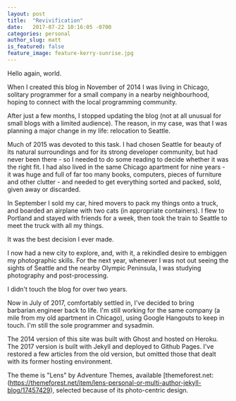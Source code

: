 ```yaml
---
layout: post
title:  "Revivification"
date:   2017-07-22 10:16:05 -0700
categories: personal
author_slug: matt
is_featured: false
feature_image: feature-kerry-sunrise.jpg
---
```


Hello again, world.

When I created this blog in November of 2014 I was living in Chicago, solitary programmer
for a small company in a nearby neighbourhood, hoping to connect with the local programming
community.

After just a few months, I stopped updating the blog (not at all unusual for
small blogs with a limited audience).  The reason, in my case, was that I was planning a
major change in my life: relocation to Seattle.  

Much of 2015 was devoted to this task.  I had chosen Seattle for beauty of its natural
surroundings and for its strong developer community, but had never been there - so I 
needed to do some reading to decide whether it was the right fit.  I had also lived
in the same Chicago apartment for nine years - it was huge and full of far too many 
books, computers, pieces of furniture and other clutter - and needed to get everything
sorted and packed, sold, given away or discarded.

In September I sold my car, hired movers to pack my things onto a truck, and boarded
an airplane with two cats (in appropriate containers).  I flew to Portland and stayed
with friends for a week, then took the train to Seattle to meet the truck with all my
things.

It was the best decision I ever made.

I now had a new city to explore, and, with it, a rekindled desire to embiggen my 
photographic skills.  For the next year, whenever I was not out seeing the sights of 
Seattle and the nearby Olympic Peninsula, I was studying photography and post-processing.

I didn't touch the blog for over two years.

Now in July of 2017, comfortably settled in, I've decided to bring barbarian.engineer
back to life. I'm still working for the same company (a mile from my old apartment in
Chicago), using Google Hangouts to keep in touch. I'm still the sole programmer and
sysadmin.

The 2014 version of this site was built with Ghost and hosted on Heroku.  The 2017
version is built with Jekyll and deployed to Github Pages.  I've restored a few
articles from the old version, but omitted those that dealt with its former hosting
environment.

The theme is "Lens" by Adventure Themes, available [themeforest.net:(https://themeforest.net/item/lens-personal-or-multi-author-jekyll-blog/17457429), selected because of its photo-centric design.


